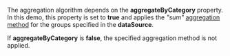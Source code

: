 The aggregation algorithm depends on the **aggregateByCategory** property. In this demo, this property is set to **true** and applies the *"sum"* [aggregation method](/Documentation/ApiReference/UI_Components/dxChart/Configuration/commonSeriesSettings/aggregation/#method) for the groups specified in the **dataSource**. 

If **aggregateByCategory** is **false**, the specified aggregation method is not applied.